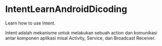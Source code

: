 # IntentLearnAndroidDicoding

Learn how to use Intent.

Intent adalah mekanisme untuk melakukan sebuah action dan komunikasi antar komponen aplikasi misal Activity, Service, dan Broadcast Receiver.

